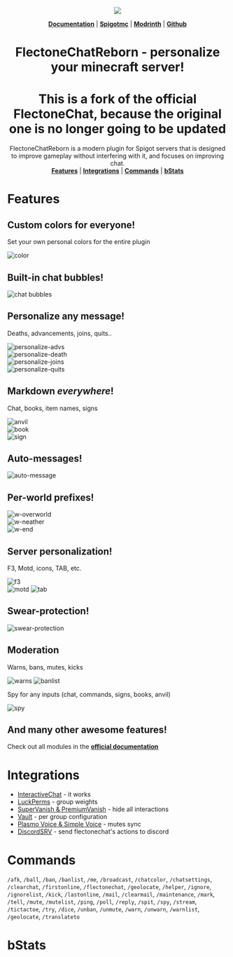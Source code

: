 <p align="center">
 <img src="https://i.imgur.com/odTmiw2.png">
  <div align="center">

**[Documentation](https://chat.flectone.net/docs/)** | **[Spigotmc](https://www.spigotmc.org/resources/flectonechat.89411/)** | **[Modrinth](https://modrinth.com/plugin/flectonechat)** | **[Github](https://github.com/Flectone/FlectoneChat)**

# FlectoneChatReborn - personalize your minecraft server!

# This is a fork of the official FlectoneChat, because the original one is no longer going to be updated

FlectoneChatReborn is a modern plugin for Spigot servers that is designed to improve gameplay without interfering with it, and
focuses on improving chat.\
**[Features](#Features)** | **[Integrations](#Integrations)** | **[Commands](#Commands)** | **[bStats](#bStats)**

  </div>

</p>

# Features

## Custom colors for everyone!

Set your own personal colors for the entire plugin

![color](https://i.imgur.com/BwRjY7a.png)

## Built-in chat bubbles!

![chat bubbles](https://i.imgur.com/fDhqOZz.png)

## Personalize any message!

Deaths, advancements, joins, quits..

![personalize-advs](https://i.imgur.com/KkC5y2D.png)\
![personalize-death](https://i.imgur.com/7yAdjtW.png)\
![personalize-joins](https://i.imgur.com/j7tFPYg.png)\
![personalize-quits](https://i.imgur.com/26MpfPU.png)

## Markdown *everywhere*!

Chat, books, item names, signs


![anvil](https://i.imgur.com/O8uX4fy.png)\
![book](https://i.imgur.com/RESI0Zc.png)\
![sign](https://i.imgur.com/bASmkX5.png)

## Auto-messages!

![auto-message](https://i.imgur.com/QEu7alH.png)

## Per-world prefixes!

![w-overworld](https://i.imgur.com/rUOv72q.png)\
![w-neather](https://i.imgur.com/ZV4ITfs.png)\
![w-end](https://i.imgur.com/s4ndpRg.png)

## Server personalization!

F3, Motd, icons, TAB, etc.

![f3](https://i.imgur.com/pexsRpl.png)\
![motd](https://i.imgur.com/LTnLCyF.png)
![tab](https://i.imgur.com/xrjgmdq.png)

## Swear-protection!

![swear-protection](https://i.imgur.com/X27JKVg.png)

## Moderation

Warns, bans, mutes, kicks

![warns](https://i.imgur.com/TT3B76U.png)
![banlist](https://i.imgur.com/jg4c8gO.png)

Spy for any inputs (chat, commands, signs, books, anvil)

![spy](https://i.imgur.com/pEzMjSz.png)

## And many other awesome features!

Check out all modules in the **[official documentation](https://chat.flectone.net/docs/)**

# Integrations

- [InteractiveChat](https://chat.flectone.net/docs/configuration/settings/integrations/#interactivechat) - it works
- [LuckPerms](https://chat.flectone.net/docs/configuration/settings/integrations/#luckperms) - group weights
- [SuperVanish & PremiumVanish](https://chat.flectone.net/docs/configuration/settings/integrations/#supervanish) - hide all interactions
- [Vault](https://chat.flectone.net/docs/configuration/settings/integrations/#vault) - per group configuration
- [Plasmo Voice & Simple Voice](https://chat.flectone.net/docs/configuration/settings/integrations/#plasmovoice) - mutes sync
- [DiscordSRV](https://chat.flectone.net/docs/configuration/settings/integrations/#discordsrv) - send flectonechat's actions to discord

# Commands
`/afk`, `/ball`, `/ban`, `/banlist`, `/me`, `/broadcast`, `/chatcolor`, `/chatsettings`, `/clearchat`, `/firstonline`, `/flectonechat`, `/geolocate`, `/helper`, `/ignore`, `/ignorelist`, `/kick`, `/lastonline`, `/mail`, `/clearmail`, `/maintenance`, `/mark`, `/tell`, `/mute`, `/mutelist`, `/ping`, `/poll`, `/reply`, `/spit`, `/spy`, `/stream`, `/tictactoe`, `/try`, `/dice`, `/unban`, `/unmute`, `/warn`, `/unwarn`, `/warnlist`, `/geolocate`, `/translateto`
# bStats

<a href="https://bstats.org/plugin/bukkit/FlectoneChatReborn" rel="noopener nofollow ugc"><img src="https://bstats.org/signatures/bukkit/FlectoneChatReborn.svg" alt=""></a>
